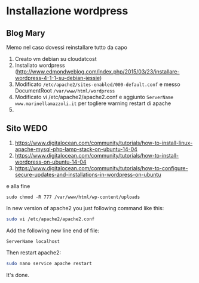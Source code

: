 Installazione wordpress
===

Blog Mary
---

Memo nel caso dovessi reinstallare tutto da capo


1. Creato vm debian su cloudatcost
2. Installato wordpress (http://www.edmondweblog.com/index.php/2015/03/23/installare-wordpress-4-1-1-su-debian-jessie)
3. Modificato ```/etc/apache2/sites-enabled/000-default.conf``` e messo DocumentRoot ```/var/www/html/wordpress```
4. Modificato vi /etc/apache2/apache2.conf  e aggiunto ```ServerName www.marinellamazzoli.it``` per togliere warning restart di apache
5. 

Sito WEDO
---

1. https://www.digitalocean.com/community/tutorials/how-to-install-linux-apache-mysql-php-lamp-stack-on-ubuntu-14-04
2. https://www.digitalocean.com/community/tutorials/how-to-install-wordpress-on-ubuntu-14-04
3. https://www.digitalocean.com/community/tutorials/how-to-configure-secure-updates-and-installations-in-wordpress-on-ubuntu

e alla fine

````
sudo chmod -R 777 /var/www/html/wp-content/uploads
````

In new version of apache2 you just following command like this:

```bash
sudo vi /etc/apache2/apache2.conf
```

Add the following new line end of file:

```
ServerName localhost
````

Then restart apache2:

```bash
sudo nano service apache restart
````

It's done.


